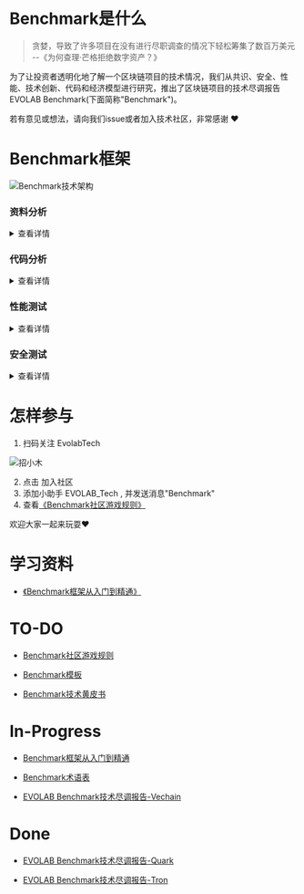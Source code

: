# Benchmark是什么

> 贪婪，导致了许多项目在没有进行尽职调查的情况下轻松筹集了数百万美元 --《为何查理·芒格拒绝数字资产？》

为了让投资者透明化地了解一个区块链项目的技术情况，我们从共识、安全、性能、技术创新、代码和经济模型进行研究，推出了区块链项目的技术尽调报告EVOLAB Benchmark(下面简称"Benchmark")。

若有意见或想法，请向我们issue或者加入技术社区，非常感谢 :heart:

# Benchmark框架

![Benchmark技术架构](https://github.com/EVOLABTeam/benchmark/blob/master/asset/img/EVOLAB%20Benchmark%E6%8A%80%E6%9C%AF%E6%9E%B6%E6%9E%84.png)


### 资料分析

<details>

<summary>查看详情</summary>

![资料分析](https://github.com/EVOLABTeam/benchmark/blob/master/asset/img/白皮书分析.png)

</details>

### 代码分析

<details>
<summary>查看详情</summary>

![代码分析](https://github.com/EVOLABTeam/benchmark/blob/master/asset/img/%E4%BB%A3%E7%A0%81%E5%88%86%E6%9E%90.png)

</details>

### 性能测试

<details>
<summary>查看详情</summary>

![性能测试](https://github.com/EVOLABTeam/benchmark/blob/master/asset/img/%E6%80%A7%E8%83%BD%E6%B5%8B%E8%AF%95.png)

</details>

### 安全测试

<details>
<summary>查看详情</summary>

![安全测试](https://github.com/EVOLABTeam/benchmark/blob/master/asset/img/%E5%AE%89%E5%85%A8%E6%B5%8B%E8%AF%95.png)

</details>

# 怎样参与

1. 扫码关注 EvolabTech

![招小木](https://github.com/EVOLABTeam/benchmark/blob/master/asset/img/%E6%8B%9B%E5%B0%8F%E6%9C%A8.jpg)

2. 点击 加入社区
3. 添加小助手 EVOLAB_Tech , 并发送消息"Benchmark"
4. 查看[《Benchmark社区游戏规则》](https://github.com/EVOLABTeam/blockchain-study/blob/master/asset/img/QRcode.jpg)

欢迎大家一起来玩耍:heart:

# 学习资料

- [《Benchmark框架从入门到精通》](https://github.com/EVOLABTeam/benchmark/wiki/Benchmark%E4%BB%8E%E5%85%A5%E9%97%A8%E5%88%B0%E7%B2%BE%E9%80%9A)

# TO-DO

- [Benchmark社区游戏规则](https://github.com/EVOLABTeam/benchmark/blob/master/rule/md/Benchmark%20Rule.md)

- [Benchmark模板](https://github.com/EVOLABTeam/benchmark/blob/master/rule/md/Benchmark%20Template.md)

- [Benchmark技术黄皮书](https://github.com/EVOLABTeam/benchmark/blob/master/result/md/Yellow%20Paper.md)


# In-Progress

- [Benchmark框架从入门到精通](https://github.com/EVOLABTeam/benchmark/wiki/Benchmark%E4%BB%8E%E5%85%A5%E9%97%A8%E5%88%B0%E7%B2%BE%E9%80%9A)

- [Benchmark术语表](https://github.com/EVOLABTeam/benchmark/blob/master/result/md/Glossary.md)

- [EVOLAB Benchmark技术尽调报告-Vechain](https://github.com/EVOLABTeam/benchmark/blob/master/result/md/EVOLAB%20Benchmark%20Vechain.md)

# Done

- [EVOLAB Benchmark技术尽调报告-Quark](https://github.com/EVOLABTeam/benchmark/blob/master/result/md/EVOLAB%20Benchmark%20Quark.md)

- [EVOLAB Benchmark技术尽调报告-Tron](https://github.com/EVOLABTeam/benchmark/blob/master/result/md/EVOLAB%20Benchmark%20Tron.md)
